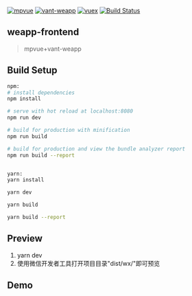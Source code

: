 
[![mpvue](https://img.shields.io/badge/mpvue-2.0.0-blue.svg)](http://mpvue.com/)
[![vant-weapp](https://img.shields.io/badge/vant--weapp-0.5.7-blue.svg)](https://youzan.github.io/vant-weapp/#/intro)
[![vuex](https://img.shields.io/badge/vuex-3.0.1-blue.svg)](https://vuex.vuejs.org/zh/)
[![Build Status](https://travis-ci.org/hirCodd/BookSharing.svg?branch=master)](https://travis-ci.org/hirCodd/BookSharing)
## weapp-frontend

> mpvue+vant-weapp

## Build Setup

``` bash
npm:
# install dependencies
npm install 

# serve with hot reload at localhost:8080
npm run dev

# build for production with minification
npm run build

# build for production and view the bundle analyzer report
npm run build --report


yarn:
yarn install

yarn dev

yarn build

yarn build --report
```
## Preview
1. yarn dev
2. 使用微信开发者工具打开项目目录"dist/wx/"即可预览

## Demo

